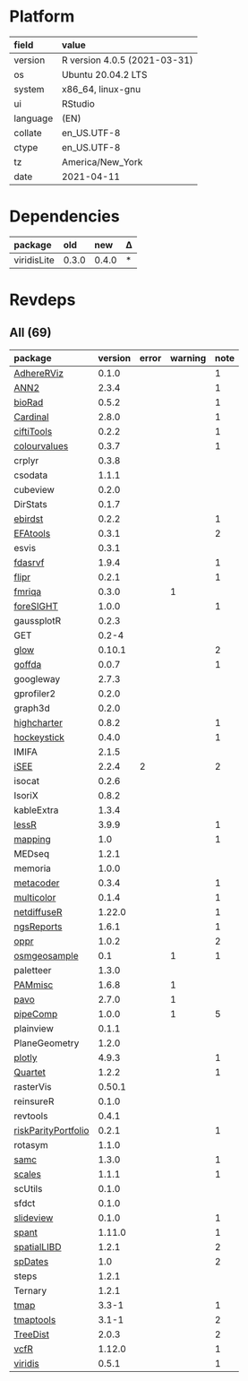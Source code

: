# Platform

|field    |value                        |
|:--------|:----------------------------|
|version  |R version 4.0.5 (2021-03-31) |
|os       |Ubuntu 20.04.2 LTS           |
|system   |x86_64, linux-gnu            |
|ui       |RStudio                      |
|language |(EN)                         |
|collate  |en_US.UTF-8                  |
|ctype    |en_US.UTF-8                  |
|tz       |America/New_York             |
|date     |2021-04-11                   |

# Dependencies

|package     |old   |new   |Δ  |
|:-----------|:-----|:-----|:--|
|viridisLite |0.3.0 |0.4.0 |*  |

# Revdeps

## All (69)

|package                                                |version |error |warning |note |
|:------------------------------------------------------|:-------|:-----|:-------|:----|
|[AdhereRViz](problems.md#adhererviz)                   |0.1.0   |      |        |1    |
|[ANN2](problems.md#ann2)                               |2.3.4   |      |        |1    |
|[bioRad](problems.md#biorad)                           |0.5.2   |      |        |1    |
|[Cardinal](problems.md#cardinal)                       |2.8.0   |      |        |1    |
|[ciftiTools](problems.md#ciftitools)                   |0.2.2   |      |        |1    |
|[colourvalues](problems.md#colourvalues)               |0.3.7   |      |        |1    |
|crplyr                                                 |0.3.8   |      |        |     |
|csodata                                                |1.1.1   |      |        |     |
|cubeview                                               |0.2.0   |      |        |     |
|DirStats                                               |0.1.7   |      |        |     |
|[ebirdst](problems.md#ebirdst)                         |0.2.2   |      |        |1    |
|[EFAtools](problems.md#efatools)                       |0.3.1   |      |        |2    |
|esvis                                                  |0.3.1   |      |        |     |
|[fdasrvf](problems.md#fdasrvf)                         |1.9.4   |      |        |1    |
|[flipr](problems.md#flipr)                             |0.2.1   |      |        |1    |
|[fmriqa](problems.md#fmriqa)                           |0.3.0   |      |1       |     |
|[foreSIGHT](problems.md#foresight)                     |1.0.0   |      |        |1    |
|gaussplotR                                             |0.2.3   |      |        |     |
|GET                                                    |0.2-4   |      |        |     |
|[glow](problems.md#glow)                               |0.10.1  |      |        |2    |
|[goffda](problems.md#goffda)                           |0.0.7   |      |        |1    |
|googleway                                              |2.7.3   |      |        |     |
|gprofiler2                                             |0.2.0   |      |        |     |
|graph3d                                                |0.2.0   |      |        |     |
|[highcharter](problems.md#highcharter)                 |0.8.2   |      |        |1    |
|[hockeystick](problems.md#hockeystick)                 |0.4.0   |      |        |1    |
|IMIFA                                                  |2.1.5   |      |        |     |
|[iSEE](problems.md#isee)                               |2.2.4   |2     |        |2    |
|isocat                                                 |0.2.6   |      |        |     |
|IsoriX                                                 |0.8.2   |      |        |     |
|kableExtra                                             |1.3.4   |      |        |     |
|[lessR](problems.md#lessr)                             |3.9.9   |      |        |1    |
|[mapping](problems.md#mapping)                         |1.0     |      |        |1    |
|MEDseq                                                 |1.2.1   |      |        |     |
|memoria                                                |1.0.0   |      |        |     |
|[metacoder](problems.md#metacoder)                     |0.3.4   |      |        |1    |
|[multicolor](problems.md#multicolor)                   |0.1.4   |      |        |1    |
|[netdiffuseR](problems.md#netdiffuser)                 |1.22.0  |      |        |1    |
|[ngsReports](problems.md#ngsreports)                   |1.6.1   |      |        |1    |
|[oppr](problems.md#oppr)                               |1.0.2   |      |        |2    |
|[osmgeosample](problems.md#osmgeosample)               |0.1     |      |1       |1    |
|paletteer                                              |1.3.0   |      |        |     |
|[PAMmisc](problems.md#pammisc)                         |1.6.8   |      |1       |     |
|[pavo](problems.md#pavo)                               |2.7.0   |      |1       |     |
|[pipeComp](problems.md#pipecomp)                       |1.0.0   |      |1       |5    |
|plainview                                              |0.1.1   |      |        |     |
|PlaneGeometry                                          |1.2.0   |      |        |     |
|[plotly](problems.md#plotly)                           |4.9.3   |      |        |1    |
|[Quartet](problems.md#quartet)                         |1.2.2   |      |        |1    |
|rasterVis                                              |0.50.1  |      |        |     |
|reinsureR                                              |0.1.0   |      |        |     |
|revtools                                               |0.4.1   |      |        |     |
|[riskParityPortfolio](problems.md#riskparityportfolio) |0.2.1   |      |        |1    |
|rotasym                                                |1.1.0   |      |        |     |
|[samc](problems.md#samc)                               |1.3.0   |      |        |1    |
|[scales](problems.md#scales)                           |1.1.1   |      |        |1    |
|scUtils                                                |0.1.0   |      |        |     |
|sfdct                                                  |0.1.0   |      |        |     |
|[slideview](problems.md#slideview)                     |0.1.0   |      |        |1    |
|[spant](problems.md#spant)                             |1.11.0  |      |        |1    |
|[spatialLIBD](problems.md#spatiallibd)                 |1.2.1   |      |        |2    |
|[spDates](problems.md#spdates)                         |1.0     |      |        |2    |
|steps                                                  |1.2.1   |      |        |     |
|Ternary                                                |1.2.1   |      |        |     |
|[tmap](problems.md#tmap)                               |3.3-1   |      |        |1    |
|[tmaptools](problems.md#tmaptools)                     |3.1-1   |      |        |2    |
|[TreeDist](problems.md#treedist)                       |2.0.3   |      |        |2    |
|[vcfR](problems.md#vcfr)                               |1.12.0  |      |        |1    |
|[viridis](problems.md#viridis)                         |0.5.1   |      |        |1    |

